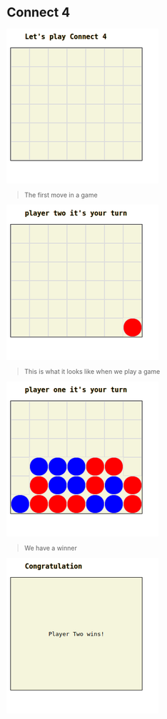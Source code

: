 # Connect 4

![start a game](img/start.png)

> The first move in a game

![first move in a game](img/firstMove.png)

> This is what it looks like when we play a game

![playing a game](img/playing.png)

> We have a winner

![player is winner](img/winner.png)
